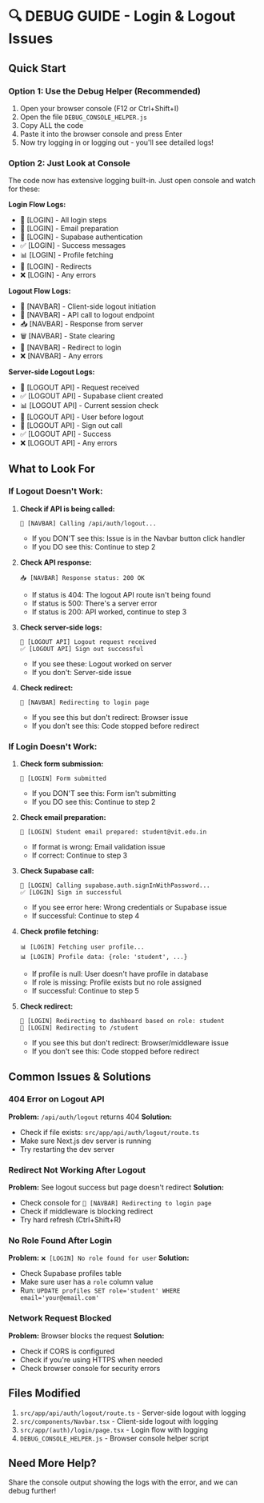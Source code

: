 # 🔍 DEBUG GUIDE - Login & Logout Issues

## Quick Start

### Option 1: Use the Debug Helper (Recommended)
1. Open your browser console (F12 or Ctrl+Shift+I)
2. Open the file `DEBUG_CONSOLE_HELPER.js`
3. Copy ALL the code
4. Paste it into the browser console and press Enter
5. Now try logging in or logging out - you'll see detailed logs!

### Option 2: Just Look at Console
The code now has extensive logging built-in. Just open console and watch for these:

**Login Flow Logs:**
- 🔐 [LOGIN] - All login steps
- 📧 [LOGIN] - Email preparation
- 🔄 [LOGIN] - Supabase authentication
- ✅ [LOGIN] - Success messages
- 📊 [LOGIN] - Profile fetching
- 🔀 [LOGIN] - Redirects
- ❌ [LOGIN] - Any errors

**Logout Flow Logs:**
- 🚪 [NAVBAR] - Client-side logout initiation
- 📡 [NAVBAR] - API call to logout endpoint
- 📥 [NAVBAR] - Response from server
- 🗑️ [NAVBAR] - State clearing
- 🔄 [NAVBAR] - Redirect to login
- ❌ [NAVBAR] - Any errors

**Server-side Logout Logs:**
- 🚪 [LOGOUT API] - Request received
- ✅ [LOGOUT API] - Supabase client created
- 📊 [LOGOUT API] - Current session check
- 👤 [LOGOUT API] - User before logout
- 🔄 [LOGOUT API] - Sign out call
- ✅ [LOGOUT API] - Success
- ❌ [LOGOUT API] - Any errors

## What to Look For

### If Logout Doesn't Work:

1. **Check if API is being called:**
   ```
   📡 [NAVBAR] Calling /api/auth/logout...
   ```
   - If you DON'T see this: Issue is in the Navbar button click handler
   - If you DO see this: Continue to step 2

2. **Check API response:**
   ```
   📥 [NAVBAR] Response status: 200 OK
   ```
   - If status is 404: The logout API route isn't being found
   - If status is 500: There's a server error
   - If status is 200: API worked, continue to step 3

3. **Check server-side logs:**
   ```
   🚪 [LOGOUT API] Logout request received
   ✅ [LOGOUT API] Sign out successful
   ```
   - If you see these: Logout worked on server
   - If you don't: Server-side issue

4. **Check redirect:**
   ```
   🔄 [NAVBAR] Redirecting to login page
   ```
   - If you see this but don't redirect: Browser issue
   - If you don't see this: Code stopped before redirect

### If Login Doesn't Work:

1. **Check form submission:**
   ```
   🔐 [LOGIN] Form submitted
   ```
   - If you DON'T see this: Form isn't submitting
   - If you DO see this: Continue to step 2

2. **Check email preparation:**
   ```
   📧 [LOGIN] Student email prepared: student@vit.edu.in
   ```
   - If format is wrong: Email validation issue
   - If correct: Continue to step 3

3. **Check Supabase call:**
   ```
   🔄 [LOGIN] Calling supabase.auth.signInWithPassword...
   ✅ [LOGIN] Sign in successful
   ```
   - If you see error here: Wrong credentials or Supabase issue
   - If successful: Continue to step 4

4. **Check profile fetching:**
   ```
   📊 [LOGIN] Fetching user profile...
   📊 [LOGIN] Profile data: {role: 'student', ...}
   ```
   - If profile is null: User doesn't have profile in database
   - If role is missing: Profile exists but no role assigned
   - If successful: Continue to step 5

5. **Check redirect:**
   ```
   🔀 [LOGIN] Redirecting to dashboard based on role: student
   🔀 [LOGIN] Redirecting to /student
   ```
   - If you see this but don't redirect: Browser/middleware issue
   - If you don't see this: Code stopped before redirect

## Common Issues & Solutions

### 404 Error on Logout API
**Problem:** `/api/auth/logout` returns 404
**Solution:** 
- Check if file exists: `src/app/api/auth/logout/route.ts`
- Make sure Next.js dev server is running
- Try restarting the dev server

### Redirect Not Working After Logout
**Problem:** See logout success but page doesn't redirect
**Solution:**
- Check console for `🔄 [NAVBAR] Redirecting to login page`
- Check if middleware is blocking redirect
- Try hard refresh (Ctrl+Shift+R)

### No Role Found After Login
**Problem:** `❌ [LOGIN] No role found for user`
**Solution:**
- Check Supabase profiles table
- Make sure user has a `role` column value
- Run: `UPDATE profiles SET role='student' WHERE email='your@email.com'`

### Network Request Blocked
**Problem:** Browser blocks the request
**Solution:**
- Check if CORS is configured
- Check if you're using HTTPS when needed
- Check browser console for security errors

## Files Modified

1. `src/app/api/auth/logout/route.ts` - Server-side logout with logging
2. `src/components/Navbar.tsx` - Client-side logout with logging
3. `src/app/(auth)/login/page.tsx` - Login flow with logging
4. `DEBUG_CONSOLE_HELPER.js` - Browser console helper script

## Need More Help?

Share the console output showing the logs with the error, and we can debug further!
